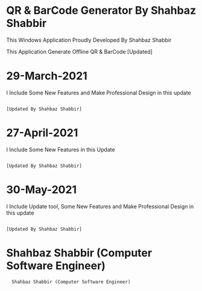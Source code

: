 # QR & BarCode Generator By Shahbaz Shabbir
This Windows Application Proudly Developed By Shahbaz Shabbir

This Application Generate Offline QR & BarCode
                                                [Updated]
# 29-March-2021
I Include Some New Features and Make Professional Design in this update
                                                                      
                                                                      [Updated By Shahbaz Shabbir]
                                                                      

# 27-April-2021
I Include Some New Features in this Update
                                                                      
                                                                      [Updated By Shahbaz Shabbir]
                                                                      
# 30-May-2021
I Include Update tool, Some New Features and Make Professional Design in this update
                                                                      
                                                                      [Updated By Shahbaz Shabbir]




# Shahbaz Shabbir (Computer Software Engineer)


      Shahbaz Shabbir (Computer Software Engineer)
      

